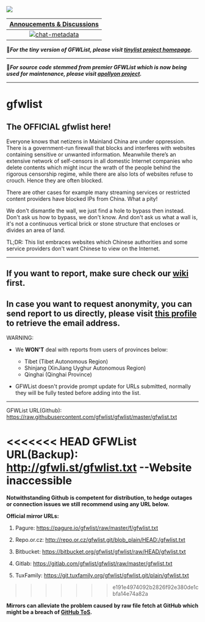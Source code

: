 <a href="http://info.flagcounter.com/T2RV"><img src="http://s09.flagcounter.com/count2/T2RV/bg_FFFFFF/txt_000000/border_CCCCCC/columns_6/maxflags_20/viewers_GFWList/labels_1/pageviews_1/flags_0/percent_0/" border="0"></a>

|[Annoucements & Discussions][chat-room]|
|:---:|
| [![chat-metadata]][chat-room]|

[chat-metadata]: https://img.shields.io/gitter/room/nwjs/nw.js.svg?style=flat-square "Join the chat"
[chat-room]: https://gitter.im/gfwlist/gfwlist?utm_source=share-link&utm_medium=link&utm_campaign=share-link "GFWList@Gitter"

:tulip:***For the tiny version of GFWList, please visit [tinylist project homepage](https://github.com/gfwlist/tinylist).***
******

:hammer:***For source code stemmed from premier GFWList which is now being used for maintenance, please visit [apollyon project](https://github.com/gfwlist/apollyon).***
******

# gfwlist
## The OFFICIAL gfwlist here!

Everyone knows that netizens in Mainland China are under oppression. There is a government-run firewall that blocks and interferes with websites containing sensitive or unwanted information. Meanwhile there’s an extensive network of self-censors in all domestic Internet companies who delete contents which might incur the wrath of the people behind the rigorous censorship regime, while there are also lots of websites refuse to crouch. Hence they are often blocked.

There are other cases for example many streaming services or restricted content providers have blocked IPs from China. What a pity!

We don't dismantle the wall, we just find a hole to bypass then instead. Don't ask us how to bypass, we don't know. And don't ask us what a wall is, it's not a continuous vertical brick or stone structure that encloses or divides an area of land.

TL;DR: This list embraces websites which Chinese authorities and some service providers don't want Chinese to view on the Internet.

---
## If you want to report, make sure check our [wiki](https://github.com/gfwlist/gfwlist/wiki/Cautions) first.

## In case you want to request anonymity, you can send report to us directly, please visit [this profile](https://github.com/cicku) to retrieve the email address.

WARNING:

* We **WON'T** deal with reports from users of provinces below:

  - Tibet (Tibet Autonomous Region)
  - Shinjang (XinJiang Uyghur Autonomous Region)
  - Qinghai (Qinghai Province)

* GFWList doesn't provide prompt update for URLs submitted, normally they will be fully tested before adding into the list.

---

GFWList URL(Github): https://raw.githubusercontent.com/gfwlist/gfwlist/master/gfwlist.txt

<<<<<<< HEAD
GFWList URL(Backup): http://gfwli.st/gfwlist.txt --Website inaccessible
=======
**Notwithstanding Github is competent for distribution, to hedge outages or connection issues we still recommend using any URL below.**

**Official mirror URLs:**
1. Pagure: https://pagure.io/gfwlist/raw/master/f/gfwlist.txt

2. Repo.or.cz: http://repo.or.cz/gfwlist.git/blob_plain/HEAD:/gfwlist.txt

3. Bitbucket: https://bitbucket.org/gfwlist/gfwlist/raw/HEAD/gfwlist.txt

4. Gitlab: https://gitlab.com/gfwlist/gfwlist/raw/master/gfwlist.txt

5. TuxFamily: https://git.tuxfamily.org/gfwlist/gfwlist.git/plain/gfwlist.txt
>>>>>>> e191e4974092b2826f92e380de1cbfa14e74a82a

**Mirrors can alleviate the problem caused by raw file fetch at GitHub which might be a breach of [GitHub ToS](https://github.com/site/terms).**
